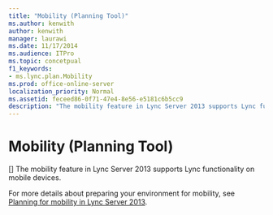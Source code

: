 ```yaml
---
title: "Mobility (Planning Tool)"
ms.author: kenwith
author: kenwith
manager: laurawi
ms.date: 11/17/2014
ms.audience: ITPro
ms.topic: concetpual
f1_keywords:
- ms.lync.plan.Mobility
ms.prod: office-online-server
localization_priority: Normal
ms.assetid: feceed86-0f71-47e4-8e56-e5181c6b5cc9
description: "The mobility feature in Lync Server 2013 supports Lync functionality on mobile devices."
---
```


# Mobility (Planning Tool)
[]
The mobility feature in Lync Server 2013 supports Lync functionality on mobile devices.
  
For more details about preparing your environment for mobility, see [Planning for mobility in Lync Server 2013](planning-for-mobility.md).
  

